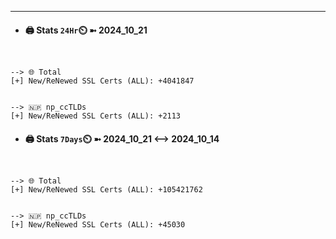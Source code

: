 

---
- #### 🖨️ **Stats** `24Hr`⏲️ ➼ 2024_10_21
```console


--> 🌐 Total
[+] New/ReNewed SSL Certs (ALL): +4041847


--> 🇳🇵 np_ccTLDs
[+] New/ReNewed SSL Certs (ALL): +2113

```

- #### 🖨️ **Stats** `7Days`⏲️ ➼ 2024_10_21 <--> 2024_10_14
```console


--> 🌐 Total
[+] New/ReNewed SSL Certs (ALL): +105421762


--> 🇳🇵 np_ccTLDs
[+] New/ReNewed SSL Certs (ALL): +45030

```

